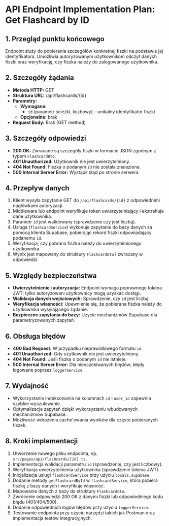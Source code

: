 # API Endpoint Implementation Plan: Get Flashcard by ID

## 1. Przegląd punktu końcowego
Endpoint służy do pobierania szczegółów konkretnej fiszki na podstawie jej identyfikatora. Umożliwia autoryzowanym użytkownikom odczyt danych fiszki oraz weryfikację, czy fiszka należy do zalogowanego użytkownika.

## 2. Szczegóły żądania
- **Metoda HTTP:** GET
- **Struktura URL:** /api/flashcards/{id}
- **Parametry:**
  - **Wymagane:**
    - `id` (parametr ścieżki, liczbowy) – unikalny identyfikator fiszki
  - **Opcjonalne:** brak
- **Request Body:** Brak (GET method)

## 3. Szczegóły odpowiedzi
- **200 OK:** Zwracane są szczegóły fiszki w formacie JSON zgodnym z typem `FlashcardDto`.
- **401 Unauthorized:** Użytkownik nie jest uwierzytelniony.
- **404 Not Found:** Fiszka o podanym `id` nie została znaleziona.
- **500 Internal Server Error:** Wystąpił błąd po stronie serwera.

## 4. Przepływ danych
1. Klient wysyła zapytanie GET do `/api/flashcards/{id}` z odpowiednimi nagłówkami autoryzacji.
2. Middleware lub endpoint weryfikuje token uwierzytelniający i ekstrahuje dane użytkownika.
3. Parametr `id` jest walidowany (sprawdzenie czy jest liczbą).
4. Usługa (`flashcardService`) wykonuje zapytanie do bazy danych za pomocą klienta Supabase, pobierając rekord fiszki odpowiadający podanemu `id`.
5. Weryfikacja, czy pobrana fiszka należy do uwierzytelnionego użytkownika.
6. Wynik jest mapowany do struktury `FlashcardDto` i zwracany w odpowiedzi.

## 5. Względy bezpieczeństwa
- **Uwierzytelnienie i autoryzacja:** Endpoint wymaga poprawnego tokena JWT; tylko autoryzowani użytkownicy mogą uzyskać dostęp.
- **Walidacja danych wejściowych:** Sprawdzenie, czy `id` jest liczbą.
- **Weryfikacja własności:** Upewnienie się, że pobierana fiszka należy do użytkownika wysyłającego żądanie.
- **Bezpieczne zapytania do bazy:** Użycie mechanizmów Supabase dla parametryzowanych zapytań.

## 6. Obsługa błędów
- **400 Bad Request:** W przypadku nieprawidłowego formatu `id`.
- **401 Unauthorized:** Gdy użytkownik nie jest uwierzytelniony.
- **404 Not Found:** Jeśli fiszka o podanym `id` nie istnieje.
- **500 Internal Server Error:** Dla nieoczekiwanych błędów; błędy logowane poprzez `loggerService`.

## 7. Wydajność
- Wykorzystanie indeksowania na kolumnach `id` i `user_id` zapewnia szybkie wyszukiwanie.
- Optymalizacja zapytań dzięki wykorzystaniu wbudowanych mechanizmów Supabase.
- Możliwość wdrożenia cache'owania wyników dla często pobieranych fiszek.

## 8. Kroki implementacji
1. Utworzenie nowego pliku endpointa, np. `src/pages/api/flashcards/[id].ts`.
2. Implementacja walidacji parametru `id` (sprawdzenie, czy jest liczbowy).
3. Weryfikacja uwierzytelnienia użytkownika (sprawdzenie tokena JWT).
4. Inicjalizacja usługi `flashcardService` przy użyciu `locals.supabase`.
5. Dodanie metody `getFlashcardById` w `flashcardService`, która pobiera fiszkę z bazy danych i weryfikuje własność.
6. Mapowanie danych z bazy do struktury `FlashcardDto`.
7. Zwrócenie odpowiedzi 200 OK z danymi fiszki lub odpowiedniego kodu błędu (401/404/500).
8. Dodanie odpowiednich logów błędów przy użyciu `loggerService`.
9. Testowanie endpointa przy użyciu narzędzi takich jak Postman oraz implementacja testów integracyjnych. 